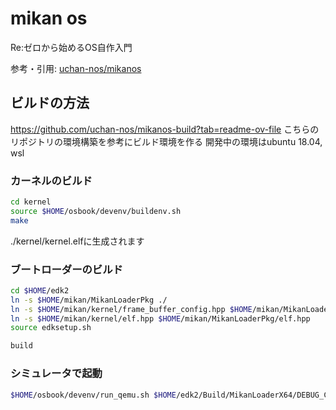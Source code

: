 # mikan os

Re:ゼロから始めるOS自作入門



参考・引用: [uchan-nos/mikanos](https://github.com/uchan-nos/mikanos)

## ビルドの方法
https://github.com/uchan-nos/mikanos-build?tab=readme-ov-file
こちらのリポジトリの環境構築を参考にビルド環境を作る
開発中の環境はubuntu 18.04, wsl

### カーネルのビルド
```bash
cd kernel
source $HOME/osbook/devenv/buildenv.sh
make
```
./kernel/kernel.elfに生成されます

### ブートローダーのビルド
```bash
cd $HOME/edk2
ln -s $HOME/mikan/MikanLoaderPkg ./
ln -s $HOME/mikan/kernel/frame_buffer_config.hpp $HOME/mikan/MikanLoaderPkg/frame_buffer_config.hpp
ln -s $HOME/mikan/kernel/elf.hpp $HOME/mikan/MikanLoaderPkg/elf.hpp
source edksetup.sh

build
```

### シミュレータで起動
```bash
$HOME/osbook/devenv/run_qemu.sh $HOME/edk2/Build/MikanLoaderX64/DEBUG_CLANG38/X64/Loader.efi $HOME/mikan/kernel/kernel.elf
```